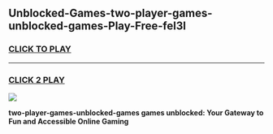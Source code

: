 
## Unblocked-Games-two-player-games-unblocked-games-Play-Free-fel3l
<h3>
<a href="https://premium76.site?title=two-player-games-unblocked-games&ref=20A">CLICK TO PLAY</a></h3>
<hr>

<h3>
<a href="https://premium76.site?title=two-player-games-unblocked-games&ref=20A">CLICK 2 PLAY</a>
  
</h3>

<a href="https://premium76.site?title=two-player-games-unblocked-games&ref=20A"><img src="https://clearcache.store/games.png"></a>


**two-player-games-unblocked-games games unblocked: Your Gateway to Fun and Accessible Online Gaming**
